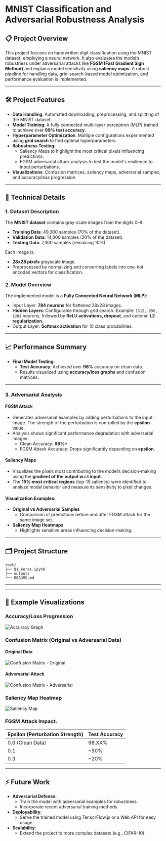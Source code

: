 # **MNIST Classification and Adversarial Robustness Analysis**

## **📋 Project Overview**
This project focuses on handwritten digit classification using the MNIST dataset, employing a neural network. It also evaluates the model’s robustness under adversarial attacks like **FGSM (Fast Gradient Sign Method)** and explains model sensitivity using **saliency maps**. A robust pipeline for handling data, grid-search-based model optimization, and performance evaluation is implemented.

---

## **🛠️ Project Features**
- **Data Handling**: Automated downloading, preprocessing, and splitting of the MNIST dataset.
- **Model Training**: A fully connected multi-layer perceptron (MLP) trained to achieve over **99% test accuracy**.
- **Hyperparameter Optimization**: Multiple configurations experimented using **grid search** to find optimal hyperparameters.
- **Robustness Testing**:
  - Saliency Maps to highlight the most critical pixels influencing predictions.
  - FGSM adversarial attack analysis to test the model's resilience to input perturbations.
- **Visualizations**: Confusion matrices, saliency maps, adversarial samples, and accuracy/loss progression.

---

## **🔧 Technical Details**
### **1. Dataset Description**
The **MNIST dataset** contains gray-scale images from the digits 0–9:
- **Training Data**: 49,000 samples (70% of the dataset).
- **Validation Data**: 14,000 samples (20% of the dataset).
- **Testing Data**: 7,000 samples (remaining 10%).

Each image is:
- **28x28 pixels** grayscale image.
- Preprocessed by normalizing and converting labels into one-hot encoded vectors for classification.

### **2. Model Overview**
The implemented model is a **Fully Connected Neural Network (MLP)**:
- Input Layer: **784 neurons** for flattened 28x28 images.
- **Hidden Layers**: Configurable through grid search.
  Example: `[512, 256, 128]` neurons, followed by **ReLU activations, dropout**, and optional **L2 regularization**.
- Output Layer: **Softmax activation** for 10 class probabilities.

---

## **📈 Performance Summary**
- **Final Model Testing**:
  - **Test Accuracy**: Achieved over **98%** accuracy on clean data.
  - Results visualized using **accuracy/loss graphs** and confusion matrices.

---

### **3. Adversarial Analysis**
#### **FGSM Attack**
- Generates adversarial examples by adding perturbations to the input image. The strength of the perturbation is controlled by the **epsilon** value.
- Analysis shows significant performance degradation with adversarial images:
  - Clean Accuracy: **99%+**
  - FGSM Attack Accuracy: Drops significantly depending on **epsilon**.

#### **Saliency Maps**
- Visualizes the pixels most contributing to the model’s decision-making using the **gradient of the output w.r.t input**.
- The **15% most critical regions** (top-15 saliency) were identified to analyze model behavior and measure its sensitivity to pixel changes.

#### **Visualization Examples**:
- **Original vs Adversarial Samples**
  - Comparison of predictions before and after FGSM attack for the same image set.
- **Saliency Map Heatmaps**
  - Highlights sensitive areas influencing decision-making.

---

## **🗂️ Project Structure**
```plaintext
root/
├── Q1_keras.ipynb              
├── outputs                
└── README.md                  
```

---

---

## **🔬 Example Visualizations**
### Accuracy/Loss Progression
![Accuracy Graph](outputs/example_accuracy_graph.png)

### Confusion Matrix (Original vs Adversarial Data)
#### Original Data
![Confusion Matrix - Original](outputs/confusion_matrix_original.png)
#### Adversarial Attack
![Confusion Matrix - Adversarial](outputs/confusion_matrix_adversarial.png)

### Saliency Map Heatmap
![Saliency Map](outputs/saliency_map.png)

### FGSM Attack Impact.
| **Epsilon (Perturbation Strength)** | **Test Accuracy** |
|-------------------------------------|-------------------|
| 0.0 (Clean Data)                    | 98.XX%            |
| 0.1                                 | ~50%              |
| 0.3                                 | ~20%              |

---

## **⚡ Future Work**
- **Adversarial Defense**:
  - Train the model with adversarial examples for robustness.
  - Incorporate recent adversarial training methods.
- **Deployability**:
  - Serve the trained model using TensorFlow.js or a Web API for easy usage.
- **Scalability**:
  - Extend the project to more complex datasets (e.g., CIFAR-10).

